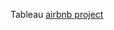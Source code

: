 Tableau
[airbnb project](https://public.tableau.com/app/profile/missy.sackpraseuth4968/viz/AirBnB_full_project_17037281197500/Dashboard1)
